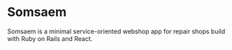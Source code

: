 # Somsaem
Somsaem is a minimal service-oriented webshop app for repair shops build with Ruby on Rails and React. 
